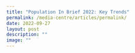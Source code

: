 ```yaml
---
title: "Population In Brief 2022: Key Trends"
permalink: /media-centre/articles/permalink/
date: 2022-09-27
layout: post
description: ""
image: ""
---
```

